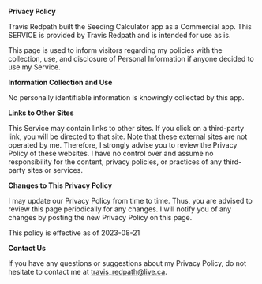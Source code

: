 **Privacy Policy**

Travis Redpath built the Seeding Calculator app as a Commercial app. This SERVICE is provided by Travis Redpath and is intended for use as is.

This page is used to inform visitors regarding my policies with the collection, use, and disclosure of Personal Information if anyone decided to use my Service.

**Information Collection and Use**

No personally identifiable information is knowingly collected by this app.

**Links to Other Sites**

This Service may contain links to other sites. If you click on a third-party link, you will be directed to that site. Note that these external sites are not operated by me. Therefore, I strongly advise you to review the Privacy Policy of these websites. I have no control over and assume no responsibility for the content, privacy policies, or practices of any third-party sites or services.

**Changes to This Privacy Policy**

I may update our Privacy Policy from time to time. Thus, you are advised to review this page periodically for any changes. I will notify you of any changes by posting the new Privacy Policy on this page.

This policy is effective as of 2023-08-21

**Contact Us**

If you have any questions or suggestions about my Privacy Policy, do not hesitate to contact me at travis_redpath@live.ca.
